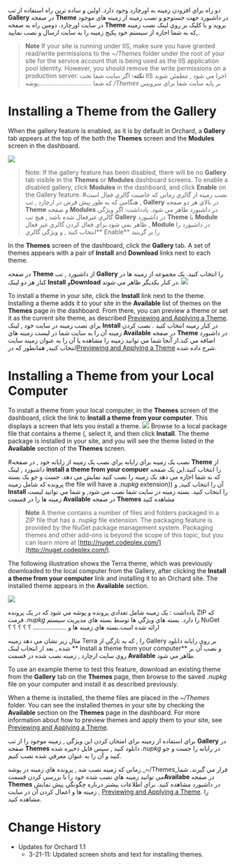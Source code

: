 
دو راه براي افزودن زمينه به اورچارد وجود دارد. اولين و ساده ترين راه  استفاده از تب **Gallery** در صفحه **Theme** در داشبورد جهت جستوجو و نصب  زمينه از زمينه هاي موجود در سایت اورچارد. دومين راه به صفحه **Theme** بروید و با کليک بر روي لينک نصب زمينه ,که به شما اجازه از سیستم خود پکیج زمینه را به سایت ارسال و نصب نمایید.
> **Note** If your site is running under IIS, make sure you have granted read/write permissions to the _~/Themes_ folder under the root of your site for the service account that is being used as the IIS application pool identity. However, you should remove the write permissions on a production server.
> **نکته:** اگر سايت شما تحت IIS  اجرا مي شود  , مطمئن شويد که شما …………………………پوشه _/Themes_  بر پايه  سايت شما براي  سرويس 

# Installing a Theme from the Gallery
When the gallery feature is enabled, as it is by default in Orchard, a **Gallery** tab appears at the top of the both the **Themes** screen and the **Modules** screen in the dashboard. 

![](../Upload/screenshots/Themes_gallery_enabled.png)

> Note:  If the gallery feature has been disabled, there will be no **Gallery** tab visible in the **Themes** or **Modules** dashboard screens. To enable a disabled gallery, click **Modules** in the dashboard, and click **Enable** on the Gallery feature. 
#نصب زمينه از گالري
زماني که خاصيت گالري فعال است , هنگامي که به طور پيش فرض در ارچارد ,  تب  **Gallery** در بالاي هر دو صفحه **Theme**  و صفحه **Modules** در داشبورد ظاهر مي شود.
يادداشت: اگر ويژگي گالري غيرفعال شده باشد , هيچ تب **Gallery**  در داشبورد **Theme** يا **Module** ظاهر نمي شود.براي فعال کردن گالري غير فعال , **Module** در داشبورد را انتخاب کنيد ,  و ويژگي گالري** Enable** را بر گزينيد

In the **Themes** screen of the dashboard, click the **Gallery** tab. A set of themes appears with a pair of **Install** and **Download** links next to each theme. 

در صفحه  **Theme** از داشبورد , تب **Gallery** را انتخاب کنيد. يک مجموعه از زمينه ها در کنار هر دو لينک **Install** و**Download** در کنار يکديگر ظاهر مي شوند.
![](../Upload/screenshots_675/Gallerythemes_installing_675.png)

To install a theme in your site, click the **Install** link next to the theme. Installing a theme adds it to your site in the **Available** list of themes on the **Themes** page in the dashboard. From there, you can preview a theme or set it as the current site theme, as described [Previewing and Applying a Theme](Previewing-and-applying-a-theme).
براي نصب زمينه در سايت خود ,  لينک **Install**  در کنار زمينه انتخاب کنيد .  نصب کردن زمينه آن را به سايت شما در ليست زمينه هاي **Available**   در صفحه **Theme** در داشبورد اضافه مي کند.از آنجا شما مي توانيد زمينه را مشاهده يا آن را به عنوان زمينه سايت انتخاب کنيد,   همانطور که در[Previewing and Applying a Theme](Previewing-and-applying-a-theme)   شرح داده شده.

# Installing a Theme from your Local Computer
To install a theme from your local computer, in the **Themes** screen of the dashboard, click the link to **Install a theme from your computer**. This displays a screen that lets you install a theme.
![](../Upload/screenshots/themes_installnew_upload.png)
Browse to a local package file that contains a theme (, select it, and then click **Install**.  The theme package is installed in your site, and you will see the theme listed in the **Available** section of the **Themes** screen. 

#نصب يک زمينه  براي رايانه 
براي نصب يک زمينه از زايانه خود ,  در صفحه **Theme**  از داشبورد , لينک **install a theme  from your compuer** را انتخاب کنيد.اين يک صفحه که به شما اجازه مي دهد يک زمينه را  نصب کنيد نمايش مي دهد.
جست و جو يک بسته پرونده  که شامل  زمينه the file will have a _.nupkg_ extension))  آن را انتخاب کنيد, و **Install** را انتخاب کنيد. بسته زمينه در سايت شما نصب مي شود, و شما مي توانيد ليست زمينه ها را در قسمت **Available** در صفحه **Themes** مشاهده کنيد



> **Note**  A theme contains a number of files and folders packaged in a ZIP file that has a _.nupkg_ file extension. The packaging feature is provided by the NuGet package management system. Packaging themes and other add-ons is beyond the scope of this topic, but you can learn more at [http://nuget.codeplex.com/](http://nuget.codeplex.com/).

The following illustration shows the Terra theme, which was previously downloaded to the local computer from the Gallery, after clicking the **Install a theme from your computer** link and installing it to an Orchard site. The installed theme appears in the **Available** section.

![](../Upload/screenshots_675/theme_addLocal_install_675.png)

يادداشت :
يک زمينه شامل تعدادي  پرونده و پوشه مي شود که در يک پرونده ZIP   که فرمت _.nupkg_    را دارد. 
بسته هاي ويژگي ها توسط بسته هاي مديريت سيستم NuGet  ارائه شده است.بسته هاي زمينه ها و  ………………. 
؟
؟
؟
؟
؟

مثال زير نشان مي دهد زمينه Terra  را ,  که به تازگي از  Gallery  بر روي رايانه دانلود شده , بعد ار انتخاب لينک ** Install a theme from your computer**  و نصب آن بر روي سايت ارچارد  , زمينه نصب شده در قسمت **Available** طاهر مي شود.



To use an example theme to test this feature, download an existing theme from the **Gallery** tab on the **Themes** page, then browse to the saved _.nupkg_ file on your computer and install it as described previously.

When a theme is installed, the theme files are placed in the _~/Themes_ folder. You can see the installed themes in your site by checking the **Available** section on the **Themes** page in the dashboard. For more information about how to preview themes and apply them to your site, see [Previewing and Applying a Theme](Previewing-and-applying-a-theme).
  
براي استفاده از زمينه     براي امتحان کردن اين ويژگي ,  زمينه موجود را  از تب  **Gallery** در صفحه **Themes**   دانلود کنيد ,  سپس فايل ذخيره شده  _.nupkg_ در رايانه را جست و جو کنيد و آن را به عنوان معرفي شده نصب کنيم.

زماني که زمينه نصب شد ,  پرونده هاي زمينه در پوشه     _~/Themes_قرار مي گيرند. شما مي توانيد زمينه هاي نصب شده خود را با بررسي کردن قسمت**Availabe**    در صفحه **Themes** در داشبورد مشاهده کنيد. براي اطلاعات بيشتر درباره چگونگي پيش نمايش  زمينه ها  و اعمال کردن آن در سايت ,  [Previewing and Applying a Theme](Previewing-and-applying-a-theme). را مشاهده کنيد.
  

# Change History
* Updates for Orchard 1.1
    * 3-21-11:  Updated screen shots and text for installing themes. 
